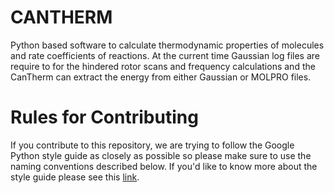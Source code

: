 # CANTHERM
Python based software to calculate thermodynamic properties of molecules and rate coefficients of reactions. At the current time Gaussian log files are require to for the hindered rotor scans and frequency calculations and the CanTherm can extract the energy from either Gaussian or MOLPRO files.

# Rules for Contributing
If you contribute to this repository, we are trying to follow the Google Python style guide as closely as possible so please make sure to use the naming conventions described below. If you'd like to know more about the style guide please see this [link](https://google.github.io/styleguide/pyguide.html).

<!-- | Type                       | Public             | Internal                                                          |
|:---------------------------|:------------------:|:-----------------------------------------------------------------:|
| Packages                   | lower_with_under   |                                                                   |
| Modules                    | lower_with_under   | _lower_with_under                                                 |
| Classes                    | CapWords           | _CapWords                                                         |
| Exceptions                 | CapWords           |                                                                   |
| Functions	                 | lower_with_under() | _lower_with_under()                                               |
| Global/Class Constants     | CAPS_WITH_UNDER    |	_CAPS_WITH_UNDER                                                  |
| Global/Class Variables     | lower_with_under   |	_lower_with_under                                                 |
| Instance Variables         | lower_with_under   |	_lower_with_under (protected) or __lower_with_under (private)     |
| Method Names               | lower_with_under() | _lower_with_under() (protected) or __lower_with_under() (private) |
| Function/Method Parameters | lower_with_under	  |                                                                   |
| Local Variables            | lower_with_under   |                                                                   | -->
